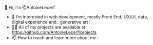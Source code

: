 👋 Hi, I’m @AntoineLecerf
- 👀 I’m interested in web development, mostly Front End, UX/UI, data, digital experience and.. generative art ! 
- 👨‍💻 All of my projects are available at https://github.com/AntoineLecerf/projects
- 📫 How to reach and learn more about me : [
](https://www.linkedin.com/in/antoinelecerfqa/)
<!---
AntoineLecerf/AntoineLecerf is a ✨ special ✨ repository because its `README.md` (this file) appears on your GitHub profile.
You can click the Preview link to take a look at your changes.
--->
